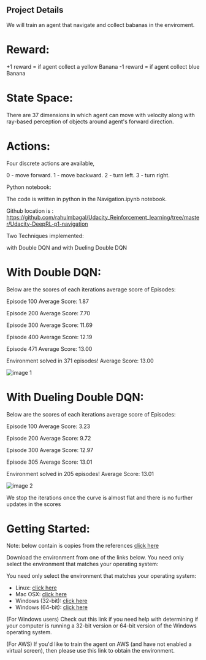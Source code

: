 ## Project Details


We will train an agent that navigate and collect babanas in the enviroment.

# Reward:
+1 reward = if agent collect a yellow Banana 
-1 reward = if agent collect blue Banana


# State Space:
There are 37 dimensions in which agent can move with velocity along with ray-based perception of objects around agent's forward direction.

# Actions:
Four discrete actions are available,

0 - move forward.
1 - move backward.
2 - turn left.
3 - turn right.

Python notebook:

The code is written in python in the Navigation.ipynb notebook. 

Github location is :
https://github.com/rahulmbagal/Udacity_Reinforcement_learning/tree/master/Udacity-DeepRL-p1-navigation

Two Techniques implemented:

with Double DQN
and with Dueling Double DQN


# With Double DQN:

Below are the scores of each iterations average score of Episodes:

Episode 100	Average Score: 1.87

Episode 200	Average Score: 7.70

Episode 300	Average Score: 11.69

Episode 400	Average Score: 12.19

Episode 471	Average Score: 13.00

Environment solved in 371 episodes!	Average Score: 13.00

![image 1](https://user-images.githubusercontent.com/6122185/94677177-1e85be00-033a-11eb-841c-1b27aa123a62.png)

# With Dueling Double DQN:

Below are the scores of each iterations average score of Episodes:

Episode 100	Average Score: 3.23

Episode 200	Average Score: 9.72

Episode 300	Average Score: 12.97

Episode 305	Average Score: 13.01

Environment solved in 205 episodes!	Average Score: 13.01

![image 2](https://user-images.githubusercontent.com/6122185/94677408-77555680-033a-11eb-8e78-ac4e269c1915.png)

We stop the iterations once the curve is almost flat and there is no further updates in the scores 


# Getting Started:

Note: below contain is copies from the references [click here](https://github.com/udacity/deep-reinforcement-learning/tree/master/p1_navigation#getting-started)

Download the environment from one of the links below. You need only select the environment that matches your operating system:

You need only select the environment that matches your operating system:
- Linux: [click here](https://s3-us-west-1.amazonaws.com/udacity-drlnd/P1/Banana/VisualBanana_Linux.zip)
- Mac OSX: [click here](https://s3-us-west-1.amazonaws.com/udacity-drlnd/P1/Banana/VisualBanana.app.zip)
- Windows (32-bit): [click here](https://s3-us-west-1.amazonaws.com/udacity-drlnd/P1/Banana/VisualBanana_Windows_x86.zip)
- Windows (64-bit): [click here](https://s3-us-west-1.amazonaws.com/udacity-drlnd/P1/Banana/VisualBanana_Windows_x86_64.zip)


(For Windows users) Check out this link if you need help with determining if your computer is running a 32-bit version or 64-bit version of the Windows operating system.

(For AWS) If you'd like to train the agent on AWS (and have not enabled a virtual screen), then please use this link to obtain the environment.



